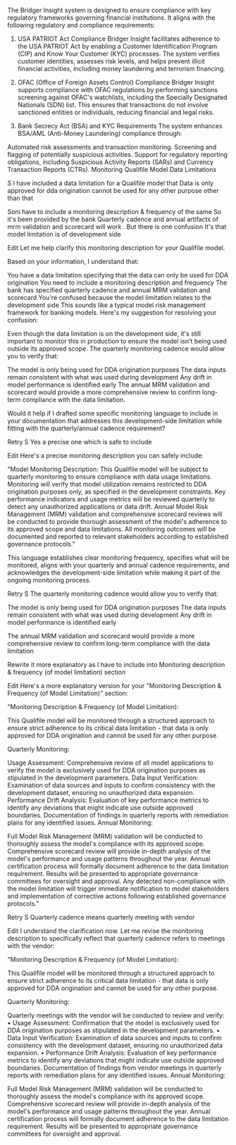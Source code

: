 The Bridger Insight system is designed to ensure compliance with key regulatory frameworks governing financial institutions. It aligns with the following regulatory and compliance requirements:

1. USA PATRIOT Act Compliance
Bridger Insight facilitates adherence to the USA PATRIOT Act by enabling a Customer Identification Program (CIP) and Know Your Customer (KYC) processes. The system verifies customer identities, assesses risk levels, and helps prevent illicit financial activities, including money laundering and terrorism financing.

2. OFAC (Office of Foreign Assets Control) Compliance
Bridger Insight supports compliance with OFAC regulations by performing sanctions screening against OFAC's watchlists, including the Specially Designated Nationals (SDN) list. This ensures that transactions do not involve sanctioned entities or individuals, reducing financial and legal risks.

3. Bank Secrecy Act (BSA) and KYC Requirements
The system enhances BSA/AML (Anti-Money Laundering) compliance through:

Automated risk assessments and transaction monitoring.
Screening and flagging of potentially suspicious activities.
Support for regulatory reporting obligations, including Suspicious Activity Reports (SARs) and Currency Transaction Reports (CTRs).
Monitoring Qualifile Model Data Limitations



S
I have included a data limitation for a Qualifile model that 
Data is only approved for dda origination cannot be used for any other purpose other than that 

Soni have to include a monitoring description & frequency of the same 
So it's been provided by the bank
Quarterly cadence and annual artifacts of mrm validation and scorecard will work .
But there is one confusion 
It's that model limitation is of development side

Edit
Let me help clarify this monitoring description for your Qualifile model.

Based on your information, I understand that:

You have a data limitation specifying that the data can only be used for DDA origination
You need to include a monitoring description and frequency
The bank has specified quarterly cadence and annual MRM validation and scorecard
You're confused because the model limitation relates to the development side
This sounds like a typical model risk management framework for banking models. Here's my suggestion for resolving your confusion:

Even though the data limitation is on the development side, it's still important to monitor this in production to ensure the model isn't being used outside its approved scope. The quarterly monitoring cadence would allow you to verify that:

The model is only being used for DDA origination purposes
The data inputs remain consistent with what was used during development
Any drift in model performance is identified early
The annual MRM validation and scorecard would provide a more comprehensive review to confirm long-term compliance with the data limitation.

Would it help if I drafted some specific monitoring language to include in your documentation that addresses this development-side limitation while fitting with the quarterly/annual cadence requirement?




Retry
S
Yes a precise one which is safe to include

Edit
Here's a precise monitoring description you can safely include:

"Model Monitoring Description: This Qualifile model will be subject to quarterly monitoring to ensure compliance with data usage limitations. Monitoring will verify that model utilization remains restricted to DDA origination purposes only, as specified in the development constraints. Key performance indicators and usage metrics will be reviewed quarterly to detect any unauthorized applications or data drift. Annual Model Risk Management (MRM) validation and comprehensive scorecard reviews will be conducted to provide thorough assessment of the model's adherence to its approved scope and data limitations. All monitoring outcomes will be documented and reported to relevant stakeholders according to established governance protocols."

This language establishes clear monitoring frequency, specifies what will be monitored, aligns with your quarterly and annual cadence requirements, and acknowledges the development-side limitation while making it part of the ongoing monitoring process.




Retry
S
The quarterly monitoring cadence would allow you to verify that:

The model is only being used for DDA origination purposes
The data inputs remain consistent with what was used during development
Any drift in model performance is identified early

The annual MRM validation and scorecard would provide a more comprehensive review to confirm long-term compliance with the data limitation

Rewrite it more explanatory as I have to include into 
Monitoring description & frequency (of model limitation) section

Edit
Here's a more explanatory version for your "Monitoring Description & Frequency (of Model Limitation)" section:

"Monitoring Description & Frequency (of Model Limitation):

This Qualifile model will be monitored through a structured approach to ensure strict adherence to its critical data limitation - that data is only approved for DDA origination and cannot be used for any other purpose.

Quarterly Monitoring:

Usage Assessment: Comprehensive review of all model applications to verify the model is exclusively used for DDA origination purposes as stipulated in the development parameters.
Data Input Verification: Examination of data sources and inputs to confirm consistency with the development dataset, ensuring no unauthorized data expansion.
Performance Drift Analysis: Evaluation of key performance metrics to identify any deviations that might indicate use outside approved boundaries.
Documentation of findings in quarterly reports with remediation plans for any identified issues.
Annual Monitoring:

Full Model Risk Management (MRM) validation will be conducted to thoroughly assess the model's compliance with its approved scope.
Comprehensive scorecard review will provide in-depth analysis of the model's performance and usage patterns throughout the year.
Annual certification process will formally document adherence to the data limitation requirement.
Results will be presented to appropriate governance committees for oversight and approval.
Any detected non-compliance with the model limitation will trigger immediate notification to model stakeholders and implementation of corrective actions following established governance protocols."




Retry
S
Quarterly cadence means quarterly meeting with vendor

Edit
I understand the clarification now. Let me revise the monitoring description to specifically reflect that quarterly cadence refers to meetings with the vendor:

"Monitoring Description & Frequency (of Model Limitation):

This Qualifile model will be monitored through a structured approach to ensure strict adherence to its critical data limitation - that data is only approved for DDA origination and cannot be used for any other purpose.

Quarterly Monitoring:

Quarterly meetings with the vendor will be conducted to review and verify: • Usage Assessment: Confirmation that the model is exclusively used for DDA origination purposes as stipulated in the development parameters. • Data Input Verification: Examination of data sources and inputs to confirm consistency with the development dataset, ensuring no unauthorized data expansion. • Performance Drift Analysis: Evaluation of key performance metrics to identify any deviations that might indicate use outside approved boundaries.
Documentation of findings from vendor meetings in quarterly reports with remediation plans for any identified issues.
Annual Monitoring:

Full Model Risk Management (MRM) validation will be conducted to thoroughly assess the model's compliance with its approved scope.
Comprehensive scorecard review will provide in-depth analysis of the model's performance and usage patterns throughout the year.
Annual certification process will formally document adherence to the data limitation requirement.
Results will be presented to appropriate governance committees for oversight and approval.
